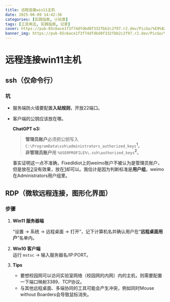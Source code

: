 ```yaml
---
title: 远程连接win11主机
date: 2025-06-09 14:42:36
categories: [实践指南, 小玩意]
tags: [工具用法, 实践指南, 记录]
cover: https://pub-85c6ace1f3f74dfdbd0f332fbb2c2f97.r2.dev/PicGo/%E9%82%A3%E5%B9%B4%E5%A4%8F%E5%A4%A9.jpg
banner_img: https://pub-85c6ace1f3f74dfdbd0f332fbb2c2f97.r2.dev/PicGo/%E5%87%B9%E9%9D%A2%E5%B1%B1.jpg
---
```


# 远程连接win11主机

## ssh（仅命令行）

### 坑

- 服务端防火墙要配置**入站规则**，开放22端口。
- 客户端的公钥应该放在哪。

  **ChatGPT o3:**
  >**管理员账户**必须把公钥写入 `C:\ProgramData\ssh\administrators_authorized_keys`<a id="note1">​<sup>1</sup></a>。  
  >**非管理员账户**用 `%USERPROFILE%\.ssh\authorized_keys`<a id="note2">​<sup>2</sup></a>。

  事实证明这一点不准确，FixedIdiot上的weimo账户不被认为是管理员账户，但是放在[2](#note2)没有效果，放在[1](#note1)却可以。我估计是因为判断标准是**用户组**，weimo在Administrators用户组里。

## RDP（微软远程连接，图形化界面）

### 步骤

1. **Win11 服务器端**

    “设置 → 系统 → 远程桌面 → 打开”，记下计算机名并确认用户在“**远程桌面用户**”名单内。
2. **Win10 客户端**  
    运行 `mstsc`​ → 输入服务器名/IP:PORT。
3. **Tips**

    - 要想校园网可以访问实验室网络（校园网的内网）内的主机，则需要配置一下端口映射3389、TCP协议。
    - 与其他远程桌面、多端协同的工具可能会产生冲突，例如同时Mouse without Boarders会导致鼠标消失。